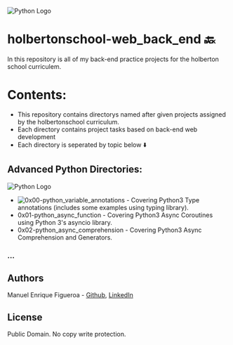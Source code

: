 ![Python Logo](https://intranet.hbtn.io/assets/holberton-logo-full-black-157ccfa3d2134776c1e3f78c0fe682968e8848b64fcacc6187976044f75f35a8.png)
# holbertonschool-web_back_end :back:
In this repository is all of my back-end practice projects for the holberton school curriculem.

# Contents:
* This repository contains directorys named after given projects assigned by the holbertonschool curriculum.
* Each directory contains project tasks based on back-end web development
* Each directory is seperated by topic below :arrow_down:

## Advanced Python Directories:
![Python Logo](https://external-content.duckduckgo.com/iu/?u=https%3A%2F%2Fpluralsight.imgix.net%2Fpaths%2Fpython-7be70baaac.png&f=1&nofb=1)
* ![0x00-python_variable_annotations](https://github.com/FicusCarica308/holbertonschool-web_back_end/tree/main/0x00-python_variable_annotations) - Covering Python3  Type annotations (includes some examples using typing library).
* 0x01-python_async_function - Covering Python3  Async Coroutines using Python 3's asyncio library.
* 0x02-python_async_comprehension - Covering Python3 Async Comprehension and Generators.
### ...
## Authors
Manuel Enrique Figueroa - [Github](https://github.com/FicusCarica308), [LinkedIn](https://www.linkedin.com/in/manuel-figueroa-292216215)

## License
Public Domain. No copy write protection.
